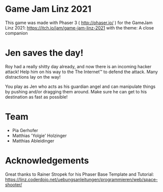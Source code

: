 # Game Jam Linz 2021

This game was made with Phaser 3 ( http://phaser.io/ ) for the GameJam Linz 2021: https://itch.io/jam/game-jam-linz-2021 with the theme: A close companion

# Jen saves the day!​

Roy had a really shitty day already, and now there is an incoming hacker attack! Help him on his way to the The Internet™ to defend the attack. Many distractions lay on the way!

You play as Jen who acts as his guardian angel and can manipulate things by pushing and/or dragging them around. Make sure he can get to his destination as fast as possible!

# Team

* Pia Gerhofer
* Matthias 'Yolgie' Holzinger
* Matthias Ableidinger

# Acknowledgements

Great thanks to Rainer Stropek for his Phaser Base Template and Tutorial: https://linz.coderdojo.net/uebungsanleitungen/programmieren/web/space-shooter/
